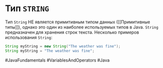 # Тип `STRING`
Тип `String` НЕ является примитивным типом данных ([[Примитивные типы]]), однако это один из наиболее используемых типов в Java. `String` предназначен для хранения строк текста. Несколько примеров использования `String`:

```java
String myString = new String("The weather was fine");
String myString = "The weather was fine";
```

#JavaFundamentals 
#VariablesAndOperators 
#Java
